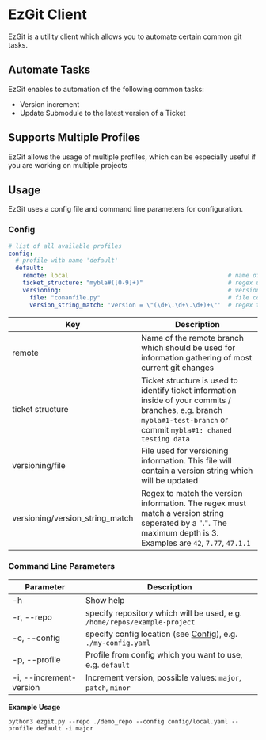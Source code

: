 # EzGit Client

EzGit is a utility client which allows you to automate certain common git tasks.

## Automate Tasks

EzGit enables to automation of the following common tasks:
- Version increment
- Update Submodule to the latest version of a Ticket

## Supports Multiple Profiles

EzGit allows the usage of multiple profiles, which can be especially useful if you are working on multiple projects

## Usage

EzGit uses a config file and command line parameters for configuration.

### Config

```yaml
# list of all available profiles
config:
  # profile with name 'default'
  default:
    remote: local                                             # name of remote repository
    ticket_structure: "mybla#([0-9]+)"                        # regex used for tickets inside of branches/commits
    versioning:                                               # versioning information
      file: "conanfile.py"                                    # file containing version information, currently only one supported
      version_string_match: 'version = \"(\d+\.\d+\.\d+)+\"'  # regex to use for version changing

```
| Key                             | Description                                                                                                                                                           |
|---------------------------------|-----------------------------------------------------------------------------------------------------------------------------------------------------------------------|
| remote                          | Name of the remote branch which should be used for information gathering of most current git changes                                                                  |
| ticket structure                | Ticket structure is used to identify ticket information inside of your commits / branches, e.g. branch `mybla#1-test-branch` or commit `mybla#1: chaned testing data` |
| versioning/file                 | File used for versioning information. This file will contain a version string which will be updated                                                                   |
| versioning/version_string_match | Regex to match the version information. The regex must match a version string seperated by a ".". The maximum depth is 3. Examples are `42`, `7.77`, `47.1.1`         |

### Command Line Parameters

| Parameter               | Description                                                               |
|-------------------------|---------------------------------------------------------------------------|
| -h                      | Show help                                                                 |
| -r, --repo              | specify repository which will be used, e.g. `/home/repos/example-project` |
| -c, --config            | specify config location (see [Config](#Config)), e.g. `./my-config.yaml`  |
| -p, --profile           | Profile from config which you want to use, e.g. `default`                 |
| -i, --increment-version | Increment version, possible values: `major`, `patch`, `minor`             |


**Example Usage**
```console
python3 ezgit.py --repo ./demo_repo --config config/local.yaml --profile default -i major
```